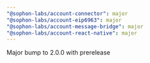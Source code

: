 ```yaml
---
"@sophon-labs/account-connector": major
"@sophon-labs/account-eip6963": major
"@sophon-labs/account-message-bridge": major
"@sophon-labs/account-react-native": major
---
```


Major bump to 2.0.0 with prerelease
